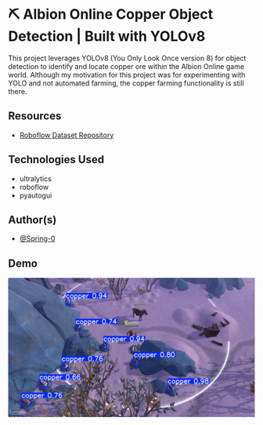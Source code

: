 # ⛏️ Albion Online Copper Object Detection | Built with YOLOv8

This project leverages YOLOv8 (You Only Look Once version 8) for object detection to identify and locate copper ore within the Albion Online game world. Although my motivation for this project was for experimenting with YOLO and not automated farming, the copper farming functionality is still there.

## Resources
* [Roboflow Dataset Repository](https://universe.roboflow.com/tinker-abus7/albion-copper-recognition/dataset)

## Technologies Used

* ultralytics
* roboflow
* pyautogui

## Author(s)
* [@Spring-0](https://github.com/Spring-0)

## Demo
![Copper Ore Detection](demo.jpg)
